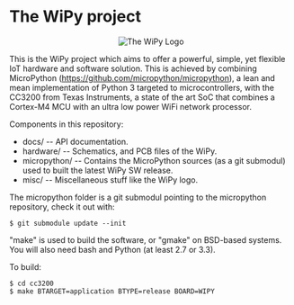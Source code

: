 The WiPy project
========================
<p align="center">
  <img src="https://cloud.githubusercontent.com/assets/7749335/6927441/bdb84f70-d7ed-11e4-96c8-9dd8dda12857.png" alt="The WiPy Logo"/>
</p>

This is the WiPy project which aims to offer a powerful, simple,
yet flexible IoT hardware and software solution. This is achieved by
combining MicroPython (https://github.com/micropython/micropython),
a lean and mean implementation of Python 3 targeted to microcontrollers,
with the CC3200 from Texas Instruments, a state of the art SoC that
combines a Cortex-M4 MCU with an ultra low power WiFi network processor.

Components in this repository:
- docs/ -- API documentation.
- hardware/ -- Schematics, and PCB files of the WiPy.
- micropython/ -- Contains the MicroPython sources (as a git submodul) used to built the latest WiPy SW release.
- misc/ -- Miscellaneous stuff like the WiPy logo.

The micropython folder is a git submodul pointing to the micropython repository, check it out with:

    $ git submodule update --init

"make" is used to build the software, or "gmake" on BSD-based systems.
You will also need bash and Python (at least 2.7 or 3.3).

To build:

    $ cd cc3200
    $ make BTARGET=application BTYPE=release BOARD=WIPY
